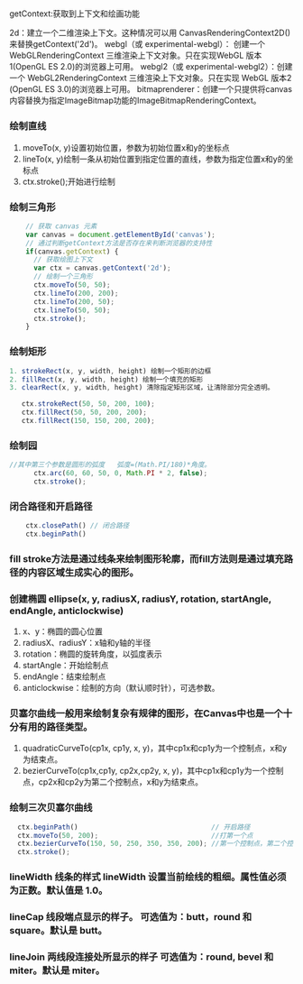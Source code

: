 ## 
getContext:获取到上下文和绘画功能

2d：建立一个二维渲染上下文。这种情况可以用 CanvasRenderingContext2D()来替换getContext('2d')。
webgl（或 experimental-webgl）： 创建一个 WebGLRenderingContext 三维渲染上下文对象。只在实现WebGL 版本1(OpenGL ES 2.0)的浏览器上可用。
webgl2（或 experimental-webgl2）：创建一个 WebGL2RenderingContext 三维渲染上下文对象。只在实现 WebGL 版本2 (OpenGL ES 3.0)的浏览器上可用。
bitmaprenderer：创建一个只提供将canvas内容替换为指定ImageBitmap功能的ImageBitmapRenderingContext。

### 绘制直线

1. moveTo(x, y)设置初始位置，参数为初始位置x和y的坐标点
2. lineTo(x, y)绘制一条从初始位置到指定位置的直线，参数为指定位置x和y的坐标点
3. ctx.stroke();开始进行绘制

### 绘制三角形
```js
    // 获取 canvas 元素
    var canvas = document.getElementById('canvas');
    // 通过判断getContext方法是否存在来判断浏览器的支持性
    if(canvas.getContext) {
      // 获取绘图上下文
      var ctx = canvas.getContext('2d');
      // 绘制一个三角形
      ctx.moveTo(50, 50);
      ctx.lineTo(200, 200);
      ctx.lineTo(200, 50);
      ctx.lineTo(50, 50);
      ctx.stroke();
    }
```
### 绘制矩形
```js
1. strokeRect(x, y, width, height) 绘制一个矩形的边框
2. fillRect(x, y, width, height) 绘制一个填充的矩形
3. clearRect(x, y, width, height) 清除指定矩形区域，让清除部分完全透明。
```


```js
   ctx.strokeRect(50, 50, 200, 100);
   ctx.fillRect(50, 50, 200, 200);
   ctx.fillRect(150, 150, 200, 200);
```
### 绘制园
```js
//其中第三个参数是圆形的弧度   弧度=(Math.PI/180)*角度。
      ctx.arc(60, 60, 50, 0, Math.PI * 2, false);
      ctx.stroke();
```

### 闭合路径和开启路径
```js
    ctx.closePath() // 闭合路径
    ctx.beginPath()
```
### fill    stroke方法是通过线条来绘制图形轮廓，而fill方法则是通过填充路径的内容区域生成实心的图形。

### 创建椭圆  ellipse(x, y, radiusX, radiusY, rotation, startAngle, endAngle, anticlockwise)
1. x、y：椭圆的圆心位置
2. radiusX、radiusY：x轴和y轴的半径
3. rotation：椭圆的旋转角度，以弧度表示
4. startAngle：开始绘制点
5. endAngle：结束绘制点
6. anticlockwise：绘制的方向（默认顺时针），可选参数。

### 贝塞尔曲线一般用来绘制复杂有规律的图形，在Canvas中也是一个十分有用的路径类型。
1. quadraticCurveTo(cp1x, cp1y, x, y)，其中cp1x和cp1y为一个控制点，x和y为结束点。
2. bezierCurveTo(cp1x,cp1y, cp2x,cp2y, x, y)，其中cp1x和cp1y为一个控制点，cp2x和cp2y为第二个控制点，x和y为结束点。
### 绘制三次贝塞尔曲线
```js
  ctx.beginPath()                                 // 开启路径
  ctx.moveTo(50, 200);                            //打第一个点
  ctx.bezierCurveTo(150, 50, 250, 350, 350, 200); //第一个控制点，第二个控制点，曲线终点
  ctx.stroke();
```
### lineWidth 线条的样式    lineWidth  设置当前绘线的粗细。属性值必须为正数。默认值是 1.0。
### lineCap   线段端点显示的样子。     可选值为：butt，round 和 square。默认是 butt。
### lineJoin  两线段连接处所显示的样子 可选值为：round, bevel 和 miter。默认是 miter。
